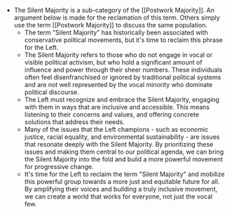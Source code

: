 - The Silent Majority is a sub-category of the [[Postwork Majority]]. An argument below is made for the reclamation of this term. Others simply use the term [[Postwork Majority]] to discuss the same population.
	- The term "Silent Majority" has historically been associated with conservative political movements, but it's time to reclaim this phrase for the Left.
	- The Silent Majority refers to those who do not engage in vocal or visible political activism, but who hold a significant amount of influence and power through their sheer numbers. These individuals often feel disenfranchised or ignored by traditional political systems and are not well represented by the vocal minority who dominate political discourse.
	- The Left must recognize and embrace the Silent Majority, engaging with them in ways that are inclusive and accessible. This means listening to their concerns and values, and offering concrete solutions that address their needs.
	- Many of the issues that the Left champions - such as economic justice, racial equality, and environmental sustainability - are issues that resonate deeply with the Silent Majority. By prioritizing these issues and making them central to our political agenda, we can bring the Silent Majority into the fold and build a more powerful movement for progressive change.
	- It's time for the Left to reclaim the term "Silent Majority" and mobilize this powerful group towards a more just and equitable future for all. By amplifying their voices and building a truly inclusive movement, we can create a world that works for everyone, not just the vocal few.